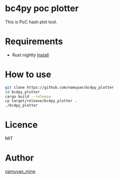 bc4py poc plotter
====
This is PoC hash plot tool.

Requirements
====
* Rust nightly [Install](https://forge.rust-lang.org/other-installation-methods.html#more-rustup)

How to use
====
```bash
git clone https://github.com/namuyan/bc4py_plotter
cd bc4py_plotter
cargo build --release
cp target/release/bc4py_plotter .
./bc4py_plotter
```

Licence
====
MIT

Author
====
[namuyan_mine](http://twitter.com/namuyan_mine)
